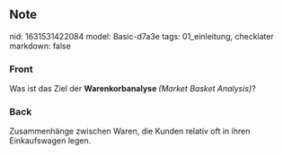 ## Note
nid: 1631531422084
model: Basic-d7a3e
tags: 01_einleitung, checklater
markdown: false

### Front
Was ist das Ziel der <b>Warenkorbanalyse </b><i>(Market Basket Analysis)</i>?

### Back
Zusammenhänge zwischen Waren, die Kunden relativ oft in ihren Einkaufswagen legen.
